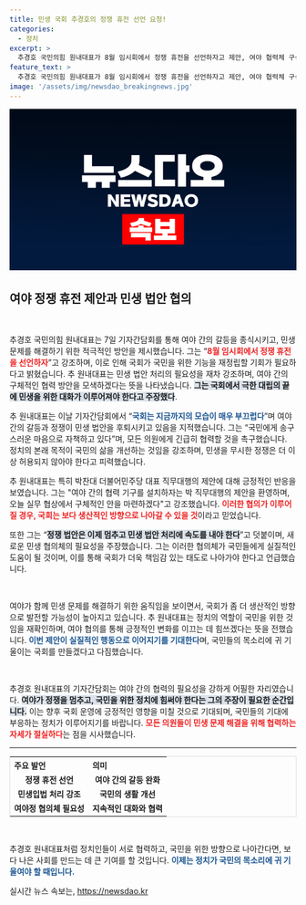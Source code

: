 ```yaml
---
title: 민생 국회 추경호의 정쟁 휴전 선언 요청!
categories:
  - 정치
excerpt: >
  추경호 국민의힘 원내대표가 8월 임시회에서 정쟁 휴전을 선언하자고 제안, 여야 협력체 구성을 통해 민생 법안 처리를 가속화하겠다고 밝혔습니다. 국회 대립 속, 과연 민생 회복의 기회가 올까요? 클릭해보세요!
feature_text: >
  추경호 국민의힘 원내대표가 8월 임시회에서 정쟁 휴전을 선언하자고 제안, 여야 협력체 구성을 통해 민생 법안 처리를 가속화하겠다고 밝혔습니다. 국회 대립 속, 과연 민생 회복의 기회가 올까요? 클릭해보세요!
image: '/assets/img/newsdao_breakingnews.jpg'
---
```


<p><img src="/assets/img/newsdao_breakingnews.jpg" alt="bookingtag 속보" /></p>

<h2 data-ke-size="size26">여야 정쟁 휴전 제안과 민생 법안 협의</h2>

<p data-ke-size="size16">&nbsp;</p>

<p>추경호 국민의힘 원내대표는 7일 기자간담회를 통해 여야 간의 갈등을 종식시키고, 민생 문제를 해결하기 위한 적극적인 방안을 제시했습니다. 그는 “<b><span style="color: #ee2323;">8월 임시회에서 정쟁 휴전을 선언하자</span></b>”고 강조하며, 이로 인해 국회가 국민을 위한 기능을 재정립할 기회가 필요하다고 밝혔습니다. 추 원내대표는 민생 법안 처리의 필요성을 재차 강조하며, 여야 간의 구체적인 협력 방안을 모색하겠다는 뜻을 나타냈습니다. <b><span style="background-color: #21538527;">그는 국회에서 극한 대립의 끝에 민생을 위한 대화가 이루어져야 한다고 주장했다</span></b>.</p>

<p>추 원내대표는 이날 기자간담회에서 “<b><span style="color: #1a5490;">국회는 지금까지의 모습이 매우 부끄럽다</span></b>”며 여야 간의 갈등과 정쟁이 민생 법안을 후퇴시키고 있음을 지적했습니다. 그는 “국민에게 송구스러운 마음으로 자책하고 있다”며, 모든 의원에게 긴급히 협력할 것을 촉구했습니다. 정치의 본래 목적이 국민의 삶을 개선하는 것임을 강조하며, 민생을 무시한 정쟁은 더 이상 허용되지 않아야 한다고 피력했습니다.</p>

<p>추 원내대표는 특히 박찬대 더불어민주당 대표 직무대행의 제안에 대해 긍정적인 반응을 보였습니다. 그는 "여야 간의 협력 기구를 설치하자는 박 직무대행의 제안을 환영하며, 오늘 실무 협상에서 구체적인 안을 마련하겠다"고 강조했습니다. <b><span style="color: #ee2323;">이러한 협의가 이루어질 경우, 국회는 보다 생산적인 방향으로 나아갈 수 있을 것</span></b>이라고 믿었습니다. </p>

<p>또한 그는 “<b><span style="background-color: #21538527;">정쟁 법안은 이제 멈추고 민생 법안 처리에 속도를 내야 한다</span></b>”고 덧붙이며, 새로운 민생 협의체의 필요성을 주장했습니다. 그는 이러한 협의체가 국민들에게 실질적인 도움이 될 것이며, 이를 통해 국회가 더욱 책임감 있는 태도로 나아가야 한다고 언급했습니다.</p>

<p data-ke-size="size16">&nbsp;</p>

<p>여야가 함께 민생 문제를 해결하기 위한 움직임을 보이면서, 국회가 좀 더 생산적인 방향으로 발전할 가능성이 높아지고 있습니다. 추 원내대표는 정치의 역할이 국민을 위한 것임을 재확인하며, 여야 협의를 통해 긍정적인 변화를 이끄는 데 힘쓰겠다는 뜻을 전했습니다. <b><span style="color: #1a5490;">이번 제안이 실질적인 행동으로 이어지기를 기대한다</span></b>며, 국민들의 목소리에 귀 기울이는 국회를 만들겠다고 다짐했습니다.</p>

<p data-ke-size="size16">&nbsp;</p>

<p>추경호 원내대표의 기자간담회는 여야 간의 협력의 필요성을 강하게 어필한 자리였습니다. <b><span style="background-color: #21538527;">여야가 정쟁을 멈추고, 국민을 위한 정치에 힘써야 한다는 그의 주장이 필요한 순간입니다.</span></b> 이는 향후 국회 운영에 긍정적인 영향을 미칠 것으로 기대되며, 국민들의 기대에 부응하는 정치가 이루어지기를 바랍니다. <b><span style="color: #ee2323;">모든 의원들이 민생 문제 해결을 위해 협력하는 자세가 절실하다</span></b>는 점을 시사했습니다.     </p>

<hr>

<table style="width: 100%; border-collapse: collapse; border: 1px solid #ddd;">
  <tr>
    <th style="text-align: left;"><b>주요 발언</b></th>
    <th style="text-align: left;"><b>의미</b></th>
  </tr>
  <tr>
    <td style="text-align: center; height: 17px;"><b>정쟁 휴전 선언</b></td>
    <td style="text-align: center; height: 17px;"><b>여야 간의 갈등 완화</b></td>
  </tr>
  <tr>
    <td style="text-align: center; height: 17px;"><b>민생입법 처리 강조</b></td>
    <td style="text-align: center; height: 17px;"><b>국민의 생활 개선</b></td>
  </tr>
  <tr>
    <td style="text-align: center; height: 17px;"><b>여야정 협의체 필요성</b></td>
    <td style="text-align: center; height: 17px;"><b>지속적인 대화와 협력</b></td>
  </tr>
</table>

<p data-ke-size="size16">&nbsp;</p>

<p>추경호 원내대표처럼 정치인들이 서로 협력하고, 국민을 위한 방향으로 나아간다면, 보다 나은 사회를 만드는 데 큰 기여를 할 것입니다. <b><span style="color: #1a5490;">이제는 정치가 국민의 목소리에 귀 기울여야 할 때입니다.</span></b></p>
실시간 뉴스 속보는, <a href="https://newsdao.kr" rel="dofollow">https://newsdao.kr</a>


